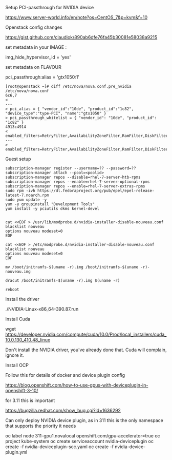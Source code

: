 Setup PCI-passthrough for NVIDIA device

https://www.server-world.info/en/note?os=CentOS_7&p=kvm&f=10

Openstack config changes

https://gist.github.com/claudiok/890ab6dfe76fa45b30081e58038a9215

set metadata in your IMAGE :

img_hide_hypervisor_id = 'yes'

set metadata on FLAVOUR

pci_passthrough:alias = 'gtx1050:1'

```
[root@openstack ~]# diff /etc/nova/nova.conf.pre_nvidia /etc/nova/nova.conf
6c6,7
< 
---
> pci_alias = { "vendor_id":"10de", "product_id":"1c82", "device_type":"type-PCI", "name":"gtx1050" }
> pci_passthrough_whitelist = { "vendor_id": "10de", "product_id": "1c82" }
4913c4914
< enabled_filters=RetryFilter,AvailabilityZoneFilter,RamFilter,DiskFilter,ComputeFilter,ComputeCapabilitiesFilter,ImagePropertiesFilter,ServerGroupAntiAffinityFilter,ServerGroupAffinityFilter,CoreFilter
---
> enabled_filters=RetryFilter,AvailabilityZoneFilter,RamFilter,DiskFilter,ComputeFilter,ComputeCapabilitiesFilter,ImagePropertiesFilter,ServerGroupAntiAffinityFilter,ServerGroupAffinityFilter,CoreFilter,PciPassthroughFilter
```

Guest setup
```
subscription-manager register --username=?? --password=??
subscription-manager attach --pool=<poolid>
subscription-manager repos --disable=rhel-7-server-htb-rpms
subscription-manager repos --enable=rhel-7-server-optional-rpms
subscription-manager repos --enable=rhel-7-server-extras-rpms
sudo rpm -ivh https://dl.fedoraproject.org/pub/epel/epel-release-latest-7.noarch.rpm
sudo yum update -y
yum -y groupinstall "Development Tools"
yum install -y pciutils dkms kernel-devel


cat <<EOF > /usr/lib/modprobe.d/nvidia-installer-disable-nouveau.conf
blacklist nouveau
options nouveau modeset=0
EOF

cat <<EOF > /etc/modprobe.d/nvidia-installer-disable-nouveau.conf
blacklist nouveau
options nouveau modeset=0
EOF

mv /boot/initramfs-$(uname -r).img /boot/initramfs-$(uname -r)-nouveau.img

dracut /boot/initramfs-$(uname -r).img $(uname -r)

reboot
```

Install the driver

./NVIDIA-Linux-x86_64-390.87.run 

Install Cuda

wget https://developer.nvidia.com/compute/cuda/10.0/Prod/local_installers/cuda_10.0.130_410.48_linux

Don't install the NVIDIA driver, you've already done that. Cuda will complain, ignore it.

Install OCP

Follow this for details of docker and device plugin config

https://blog.openshift.com/how-to-use-gpus-with-deviceplugin-in-openshift-3-10/

for 3.11 this is important

https://bugzilla.redhat.com/show_bug.cgi?id=1636292

Can only deploy NVIDIA device plugin, as in 311 this is the only namespace that supports the priority it needs

oc label node 311-gpu1.novalocal openshift.com/gpu-accelerator=true
oc project kube-system
oc create serviceaccount nvidia-deviceplugin
oc create -f nvidia-deviceplugin-scc.yaml
oc create -f nvidia-device-plugin.yml

 
